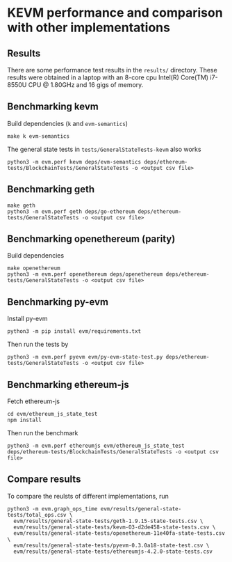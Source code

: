 # KEVM performance and comparison with other implementations

## Results

There are some performance test results in the `results/` directory.
These results were obtained in a laptop with an 8-core cpu Intel(R) Core(TM) i7-8550U CPU @ 1.80GHz
and 16 gigs of memory.

## Benchmarking kevm

Build dependencies (`k` and `evm-semantics`)
```
make k evm-semantics
```

The general state tests in `tests/GeneralStateTests-kevm` also works
```
python3 -m evm.perf kevm deps/evm-semantics deps/ethereum-tests/BlockchainTests/GeneralStateTests -o <output csv file>
```

## Benchmarking geth

```
make geth
python3 -m evm.perf geth deps/go-ethereum deps/ethereum-tests/GeneralStateTests -o <output csv file>
```

## Benchmarking openethereum (parity)

Build dependencies
```
make openethereum
python3 -m evm.perf openethereum deps/openethereum deps/ethereum-tests/GeneralStateTests -o <output csv file>
```

## Benchmarking py-evm

Install py-evm
```
python3 -m pip install evm/requirements.txt
```

Then run the tests by
```
python3 -m evm.perf pyevm evm/py-evm-state-test.py deps/ethereum-tests/GeneralStateTests -o <output csv file>
```

## Benchmarking ethereum-js

Fetch ethereum-js
```
cd evm/ethereum_js_state_test
npm install
```

Then run the benchmark
```
python3 -m evm.perf ethereumjs evm/ethereum_js_state_test deps/ethereum-tests/BlockchainTests/GeneralStateTests -o <output csv file>
```

## Compare results

To compare the reulsts of different implementations, run
```
python3 -m evm.graph_ops_time evm/results/general-state-tests/total_ops.csv \
  evm/results/general-state-tests/geth-1.9.15-state-tests.csv \
  evm/results/general-state-tests/kevm-O3-d2de458-state-tests.csv \
  evm/results/general-state-tests/openethereum-11e40fa-state-tests.csv \
  evm/results/general-state-tests/pyevm-0.3.0a18-state-test.csv \
  evm/results/general-state-tests/ethereumjs-4.2.0-state-tests.csv
```
